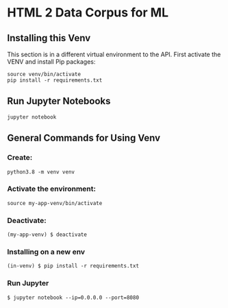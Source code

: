# HTML 2 Data Corpus for ML
## Installing this Venv
This section is in a different virtual environment to the API.
First activate the VENV and install Pip packages:
```
source venv/bin/activate
pip install -r requirements.txt
```
## Run Jupyter Notebooks
```
jupyter notebook
```
## General Commands for Using Venv
### Create:
```
python3.8 -m venv venv
```
### Activate the environment:
```
source my-app-venv/bin/activate
```
### Deactivate:
```
(my-app-venv) $ deactivate
```
### Installing on a new env
```
(in-venv) $ pip install -r requirements.txt
```
### Run Jupyter
```
$ jupyter notebook --ip=0.0.0.0 --port=8080
```
